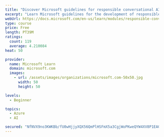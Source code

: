 ```yaml
---
title: "Discover Microsoft guidelines for responsible conversational AI development"
excerpt: "Learn Microsoft guidelines for the development of responsible conversational AI, such as chat bots and voice-controlled systems."
webUrl: https://docs.microsoft.com/en-us/learn/modules/responsible-conversational-ai/
type: course
price: Free
length: PT39M
ratings:
  count: 119
  average: 4.210084
heat: 50

provider:
  name: Microsoft Learn
  domain: microsoft.com
  images:
    - url: /assets/images/organizations/microsoft.com-50x50.jpg
      width: 50
      height: 50

levels:
  - Beginner

topics:
  - Azure
  - AI

secured: "NfNVX9no3KWKBb/fU0wHjjyXQX56QmPlHSFmX5a3CgjWoPKweQYW4XV8P1EAG4lX/xbOyI2CBeA37k/TK9ozIl6KtHn6+Tv9RmqhUvxDksH0YwnbrkkXHYFLXhtjyCk+19fwW3C7EDReM/J/J6dcqcN78Y0TYodukyFxtdjjut8ZBy52wlbbTGNAzSj9N0NZIK3Y3FpOOz0ClbVNnFsw8NC14k7Gjnb8jF5VOYzDPkAxpb/JmD9ao5tmM+Jd4Xsdl3A5KmCHrRwhd/44nOk3ennEmUthQbb7fk1fAZToJA9eePmm91dozmTTr06122R1WolSrd+mvYz4vC2CifamOjq0EaYcCaZdp29zgCmk4k09E8D/KGunsjSPju32AWITjQIANhxkf0NwxC3gmctjEezAy3ugMZxyGG08wkJZDcQ=;vkPzbSO5GjuKMVQDrSLmlg=="
---
```



